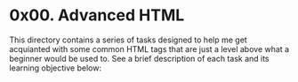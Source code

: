 # 0x00. Advanced HTML

This directory contains a series of tasks designed to help me get acquianted with some common HTML tags that are just a level above what a beginner would be used to. See a brief description of each task and its learning objective below:
